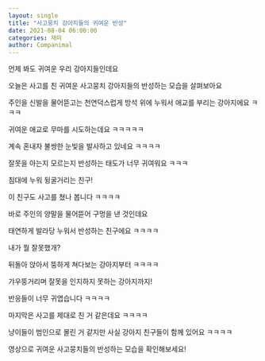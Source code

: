 ```yaml
---
layout: single
title: "사고뭉치 강아지들의 귀여운 반성"
date: 2021-08-04 06:00:00
categories: 재미
author: Companimal
---
```


언제 봐도 귀여운 우리 강아지들인데요

오늘은 사고를 친 귀여운 사고뭉치 강아지들의 반성하는 모습을 살펴보아요

주인을 신발을 물어뜯고는 천연덕스럽게 방석 위에 누워서 애교를 부리는 강아지에요 ㅋㅋㅋ

귀여운 애교로 무마를 시도하는데요 ㅋㅋㅋㅋㅋ

계속 혼내자 불쌍한 눈빛을 발사하고 있네요 ㅋㅋㅋㅋ

잘못을 아는지 모르는지 반성하는 태도가 너무 귀여워요 ㅋㅋㅋ

침대에 누워 뒹굴거리는 친구!

이 친구도 사고를 쳤나 봅니다 ㅋㅋㅋㅋ

바로 주인의 양말을 물어뜯어 구멍을 낸 것인데요

태연하게 발라당 누워서 반성하는 친구에요 ㅋㅋㅋㅋ

내가 뭘 잘못했개?

뒤돌아 앉아서 뚱하게 쳐다보는 강아지부터 ㅋㅋㅋㅋ

갸우뚱거리며 잘못을 인지하지 못하는 강아지까지!

반응들이 너무 귀엽습니다 ㅋㅋㅋㅋ

마지막은 사고를 제대로 친 거 같은데요 ㅋㅋㅋㅋ

냥이들이 범인으로 몰린 거 같지만 사실 강아지 친구들이 함께 있어요 ㅋㅋㅋㅋ

영상으로 귀여운 사고뭉치들의 반성하는 모습을 확인해보세요!
